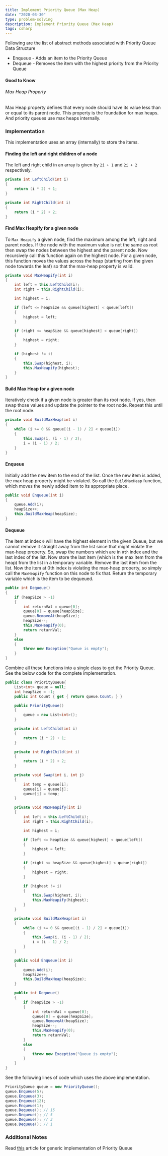 ```yaml
---
title: Implement Priority Queue (Max Heap)
date: "2020-03-30"
type: problem-solving
description: Implement Priority Queue (Max Heap)
tags: csharp
---
```


Following are the list of abstract methods associated with Priority Queue Data Structure

- Enqueue - Adds an item to the Priority Queue
- Dequeue - Removes the item with the highest priority from the Priority Queue

#### Good to Know

###### Max Heap Property

Max Heap property defines that every node should have its value less than or equal to its parent node. This property is the foundation for max heaps. And priority queues use max heaps internally.

### Implementation

This implementation uses an array (internally) to store the items.

#### Finding the left and right children of a node

The left and right child in an array is given by `2i + 1` and `2i + 2` respectively.

```csharp
private int LeftChild(int i)
{
    return (i * 2) + 1;
}

private int RightChild(int i)
{
    return (i * 2) + 2;
}
```

#### Find Max Heapify for a given node

To `Max Heapify` a given node, find the maximum among the left, right and parent nodes. If the node with the maximum value is not the same as root then swap the nodes between the highest and the parent node. Now recursively call this function again on the highest node. For a given node, this function moves the values across the heap (starting from the given node towards the leaf) so that the max-heap property is valid. 

```csharp
private void MaxHeapify(int i)
{
    int left = this.LeftChild(i);
    int right = this.RightChild(i);

    int highest = i;

    if (left <= heapSize && queue[highest] < queue[left])
    {
        highest = left;
    }

    if (right <= heapSize && queue[highest] < queue[right])
    {
        highest = right;
    }

    if (highest != i)
    {
        this.Swap(highest, i);
        this.MaxHeapify(highest);
    }
}
```

#### Build Max Heap for a given node

Iteratively check if a given node is greater than its root node. If yes, then swap those values and update the pointer to the root node. Repeat this until the root node.

```csharp
private void BuildMaxHeap(int i)
{
    while (i >= 0 && queue[(i - 1) / 2] < queue[i])
    {
        this.Swap(i, (i - 1) / 2);
        i = (i - 1) / 2;
    }
}
```

#### Enqueue

Initially add the new item to the end of the list. Once the new item is added, the max heap property might be violated. So call the `BuildMaxHeap` function, which moves the newly added item to its appropriate place.

```csharp
public void Enqueue(int i)
{
    queue.Add(i);
    heapSize++;
    this.BuildMaxHeap(heapSize);
}
```

#### Dequeue

The item at index `0` will have the highest element in the given Queue, but we cannot remove it straight away from the list since that might violate the max-heap property. So, swap the numbers which are in `0th` index and the last index of the list. Now store the last item (which is the max item from the heap) from the list in a temporary variable. Remove the last item from the list. Now the item at 0th index is violating the max-heap property, so simply call the `MaxHeapify` function on this node to fix that. Return the temporary variable which is the item to be dequeued.

```csharp
public int Dequeue()
{
    if (heapSize > -1)
    {
        int returnVal = queue[0];
        queue[0] = queue[heapSize];
        queue.RemoveAt(heapSize);
        heapSize--;
        this.MaxHeapify(0);
        return returnVal;
    }
    else
    {
        throw new Exception("Queue is empty");
    }
}

```

Combine all these functions into a single class to get the Priority Queue. See the below code for the complete implementation.

```csharp
public class PriorityQueue{
    List<int> queue = null;
    int heapSize = -1;
    public int Count { get { return queue.Count; } }

    public PriorityQueue()
    {
        queue = new List<int>();
    }

    private int LeftChild(int i)
    {
        return (i * 2) + 1;
    }

    private int RightChild(int i)
    {
        return (i * 2) + 2;
    }

    private void Swap(int i, int j)
    {
        int temp = queue[i];
        queue[i] = queue[j];
        queue[j] = temp;
    }

    private void MaxHeapify(int i)
    {
        int left = this.LeftChild(i);
        int right = this.RightChild(i);

        int highest = i;

        if (left <= heapSize && queue[highest] < queue[left])
        {
            highest = left;
        }

        if (right <= heapSize && queue[highest] < queue[right])
        {
            highest = right;
        }

        if (highest != i)
        {
            this.Swap(highest, i);
            this.MaxHeapify(highest);
        }
    }

    private void BuildMaxHeap(int i)
    {
        while (i >= 0 && queue[(i - 1) / 2] < queue[i])
        {
            this.Swap(i, (i - 1) / 2);
            i = (i - 1) / 2;
        }
    }

    public void Enqueue(int i)
    {
        queue.Add(i);
        heapSize++;
        this.BuildMaxHeap(heapSize);
    }

    public int Dequeue()
    {
        if (heapSize > -1)
        {
            int returnVal = queue[0];
            queue[0] = queue[heapSize];
            queue.RemoveAt(heapSize);
            heapSize--;
            this.MaxHeapify(0);
            return returnVal;
        }
        else
        {
            throw new Exception("Queue is empty");
        }
    }
}
```


See the following lines of code which uses the above implementation.

```csharp
PriorityQueue queue = new PriorityQueue();
queue.Enqueue(5);
queue.Enqueue(3);
queue.Enqueue(12);
queue.Enqueue(1);
queue.Dequeue(); // 15
queue.Dequeue(); // 5
queue.Dequeue(); // 3
queue.Dequeue(); // 1
```

### Additional Notes

Read [this](/priority-queue-implementation/) article for generic implementation of Priority Queue

